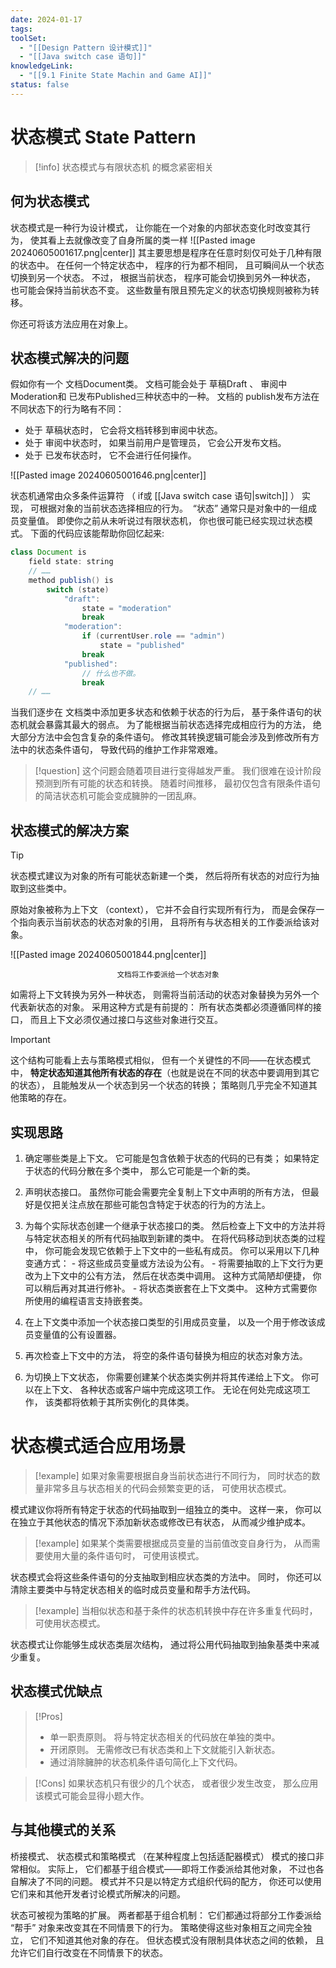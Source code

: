 ```yaml
---
date: 2024-01-17
tags: 
toolSet:
  - "[[Design Pattern 设计模式]]"
  - "[[Java switch case 语句]]"
knowledgeLink:
  - "[[9.1 Finite State Machin and Game AI]]"
status: false
---
```

# 状态模式 State Pattern

> [!info]
> 状态模式与有限状态机 的概念紧密相关
## 何为状态模式
状态模式是一种行为设计模式， 让你能在一个对象的内部状态变化时改变其行为， 使其看上去就像改变了自身所属的类一样
![[Pasted image 20240605001617.png|center]]
其主要思想是程序在任意时刻仅可处于几种有限的状态中。 在任何一个特定状态中， 程序的行为都不相同， 且可瞬间从一个状态切换到另一个状态。 不过， 根据当前状态， 程序可能会切换到另外一种状态， 也可能会保持当前状态不变。 这些数量有限且预先定义的状态切换规则被称为转移。

你还可将该方法应用在对象上。 
## 状态模式解决的问题
假如你有一个 文档Document类。 文档可能会处于 草稿Draft 、 ​ 审阅中Moderation和 已发布Published三种状态中的一种。 文档的 publish发布方法在不同状态下的行为略有不同：

- 处于 草稿状态时， 它会将文档转移到审阅中状态。
- 处于 审阅中状态时， 如果当前用户是管理员， 它会公开发布文档。
- 处于 已发布状态时， 它不会进行任何操作。

![[Pasted image 20240605001646.png|center]]

状态机通常由众多条件运算符 （ if或 [[Java switch case 语句|switch]] ） 实现， 可根据对象的当前状态选择相应的行为。 ​ “状态” 通常只是对象中的一组成员变量值。 即使你之前从未听说过有限状态机， 你也很可能已经实现过状态模式。 下面的代码应该能帮助你回忆起来:

```Java
class Document is
    field state: string
    // ……
    method publish() is
        switch (state)
            "draft":
                state = "moderation"
                break
            "moderation":
                if (currentUser.role == "admin")
                    state = "published"
                break
            "published":
                // 什么也不做。
                break
    // ……
```

当我们逐步在 文档类中添加更多状态和依赖于状态的行为后， 基于条件语句的状态机就会暴露其最大的弱点。 为了能根据当前状态选择完成相应行为的方法， 绝大部分方法中会包含复杂的条件语句。 修改其转换逻辑可能会涉及到修改所有方法中的状态条件语句， 导致代码的维护工作非常艰难。

> [!question]
> 这个问题会随着项目进行变得越发严重。 我们很难在设计阶段预测到所有可能的状态和转换。 随着时间推移， 最初仅包含有限条件语句的简洁状态机可能会变成臃肿的一团乱麻。

## 状态模式的解决方案

> [!tip]
> 状态模式建议为对象的所有可能状态新建一个类， 然后将所有状态的对应行为抽取到这些类中。

原始对象被称为上下文 （context）， 它并不会自行实现所有行为， 而是会保存一个指向表示当前状态的状态对象的引用， 且将所有与状态相关的工作委派给该对象。

![[Pasted image 20240605001844.png|center]]
<center><sup>文档将工作委派给一个状态对象</sup></center>

如需将上下文转换为另外一种状态， 则需将当前活动的状态对象替换为另外一个代表新状态的对象。 采用这种方式是有前提的： 所有状态类都必须遵循同样的接口， 而且上下文必须仅通过接口与这些对象进行交互。

> [!important]
> 这个结构可能看上去与策略模式相似， 但有一个关键性的不同——在状态模式中， **特定状态知道其他所有状态的存在**（也就是说在不同的状态中要调用到其它的状态）， 且能触发从一个状态到另一个状态的转换； 策略则几乎完全不知道其他策略的存在。

## 实现思路
1. 确定哪些类是上下文。 它可能是包含依赖于状态的代码的已有类； 如果特定于状态的代码分散在多个类中， 那么它可能是一个新的类。

2. 声明状态接口。 虽然你可能会需要完全复制上下文中声明的所有方法， 但最好是仅把关注点放在那些可能包含特定于状态的行为的方法上。

3. 为每个实际状态创建一个继承于状态接口的类。 然后检查上下文中的方法并将与特定状态相关的所有代码抽取到新建的类中。
		在将代码移动到状态类的过程中， 你可能会发现它依赖于上下文中的一些私有成员。 你可以采用以下几种变通方式：
			- 将这些成员变量或方法设为公有。
			- 将需要抽取的上下文行为更改为上下文中的公有方法， 然后在状态类中调用。 这种方式简陋却便捷， 你可以稍后再对其进行修补。
			- 将状态类嵌套在上下文类中。 这种方式需要你所使用的编程语言支持嵌套类。

4. 在上下文类中添加一个状态接口类型的引用成员变量， 以及一个用于修改该成员变量值的公有设置器。

5. 再次检查上下文中的方法， 将空的条件语句替换为相应的状态对象方法。

6. 为切换上下文状态， 你需要创建某个状态类实例并将其传递给上下文。 你可以在上下文、 各种状态或客户端中完成这项工作。 无论在何处完成这项工作， 该类都将依赖于其所实例化的具体类。
# 状态模式适合应用场景

> [!example]
> 如果对象需要根据自身当前状态进行不同行为， 同时状态的数量非常多且与状态相关的代码会频繁变更的话， 可使用状态模式。

 模式建议你将所有特定于状态的代码抽取到一组独立的类中。 这样一来， 你可以在独立于其他状态的情况下添加新状态或修改已有状态， 从而减少维护成本。

> [!example]
>  如果某个类需要根据成员变量的当前值改变自身行为， 从而需要使用大量的条件语句时， 可使用该模式。

 状态模式会将这些条件语句的分支抽取到相应状态类的方法中。 同时， 你还可以清除主要类中与特定状态相关的临时成员变量和帮手方法代码。

> [!example]
>  当相似状态和基于条件的状态机转换中存在许多重复代码时， 可使用状态模式。

 状态模式让你能够生成状态类层次结构， 通过将公用代码抽取到抽象基类中来减少重复。

## 状态模式优缺点

> [!Pros]
> - 单一职责原则。 将与特定状态相关的代码放在单独的类中。
> - 开闭原则。 无需修改已有状态类和上下文就能引入新状态。
> - 通过消除臃肿的状态机条件语句简化上下文代码。

> [!Cons]
> 如果状态机只有很少的几个状态， 或者很少发生改变， 那么应用该模式可能会显得小题大作。

## 与其他模式的关系

桥接模式、 状态模式和策略模式 （在某种程度上包括适配器模式） 模式的接口非常相似。 实际上， 它们都基于组合模式——即将工作委派给其他对象， 不过也各自解决了不同的问题。 模式并不只是以特定方式组织代码的配方， 你还可以使用它们来和其他开发者讨论模式所解决的问题。

状态可被视为策略的扩展。 两者都基于组合机制： 它们都通过将部分工作委派给 “帮手” 对象来改变其在不同情景下的行为。 策略使得这些对象相互之间完全独立， 它们不知道其他对象的存在。 但状态模式没有限制具体状态之间的依赖， 且允许它们自行改变在不同情景下的状态。
